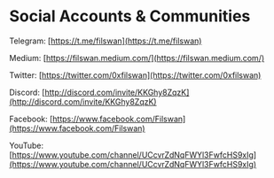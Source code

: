 # Social Accounts & Communities

Telegram: [https://t.me/filswan](https://t.me/filswan)

Medium: [https://filswan.medium.com/](https://filswan.medium.com/)

Twitter: [https://twitter.com/0xfilswan](https://twitter.com/0xfilswan)

Discord: [http://discord.com/invite/KKGhy8ZqzK](http://discord.com/invite/KKGhy8ZqzK)

Facebook: [https://www.facebook.com/Filswan](https://www.facebook.com/Filswan)

YouTube: [https://www.youtube.com/channel/UCcvrZdNqFWYl3FwfcHS9xIg](https://www.youtube.com/channel/UCcvrZdNqFWYl3FwfcHS9xIg)

